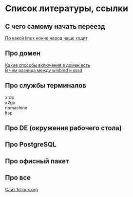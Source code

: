 # Список литературы, ссылки

## С чего самому начать переезд
[По какой linux нонче народ чаще ходит](https://distrowatch.com/dwres.php?resource=popularity)


## Про домен
[Какие способы включения в домен есть](https://rhelblog.redhat.com/2015/02/04/overview-of-direct-integration-options/)  
[В чем разница между winbind и sssd](https://rhelblog.redhat.com/2015/04/02/sssd-vs-winbind/)

## Про службы терминалов
xrdp  
x2go  
nomachine  
ltsp  

## Про DE (окружения рабочего стола)

## Про PostgreSQL

## Про офисный пакет

## Про все
[Сайт 1clinux.org](http://1clinux.org/)
